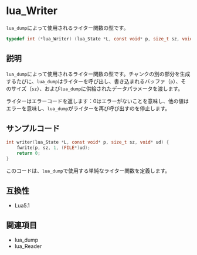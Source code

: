 # lua_Writer

`lua_dump`によって使用されるライター関数の型です。

```c
typedef int (*lua_Writer) (lua_State *L, const void* p, size_t sz, void* ud);
```

## 説明

`lua_dump`によって使用されるライター関数の型です。チャンクの別の部分を生成するたびに、`lua_dump`はライターを呼び出し、書き込まれるバッファ（`p`）、そのサイズ（`sz`）、および`lua_dump`に供給されたデータパラメータを渡します。

ライターはエラーコードを返します：0はエラーがないことを意味し、他の値はエラーを意味し、`lua_dump`がライターを再び呼び出すのを停止します。

## サンプルコード

```c
int writer(lua_State *L, const void* p, size_t sz, void* ud) {
    fwrite(p, sz, 1, (FILE*)ud);
    return 0;
}
```

このコードは、`lua_dump`で使用する単純なライター関数を定義します。

## 互換性

- Lua5.1

## 関連項目

- lua_dump
- lua_Reader